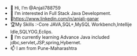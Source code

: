 - 👋 Hi, I’m @Anjali788759
- 👀 I’m interested in Full Stack Java Development.
- 🔗https://www.linkedin.com/in/anjali-ganar
- 🏆My Skills :-Core JAVA,SQL+,MySQL Workbench,Intellije Idle,SQLYOG,Eclips.
- 🌱 I’m currently learning Advance Java included jdbc,servlet,JSP,spring,Hybernet.
- 📫 I am from Pune-Maharashtra


